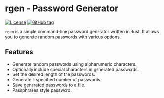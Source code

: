 # rgen - Password Generator

[![License](https://img.shields.io/badge/license-GPL--3.0-blue.svg)](https://github.com/DemwE/rgen/blob/master/LICENSE)
[![GitHub tag](https://img.shields.io/github/tag/DemwE/rgen?include_prereleases=&sort=semver&color=blue)](https://github.com/DemwE/rgen/releases/)

`rgen` is a simple command-line password generator written in Rust. It allows you to generate random passwords with various options.

## Features

- Generate random passwords using alphanumeric characters.
- Optionally include special characters in generated passwords.
- Set the desired length of the passwords.
- Generate a specified number of passwords.
- Save generated passwords to a file.
- Passphrases style password.

